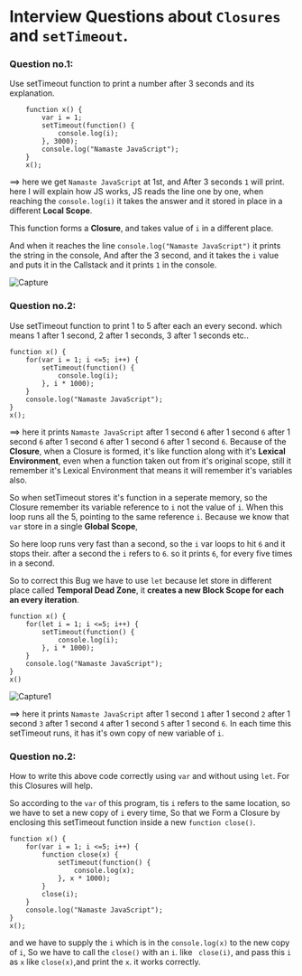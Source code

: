 # Interview Questions about `Closures` and `setTimeout`.

### Question no.1:
Use setTimeout function to print a number after 3 seconds  and its explanation.

```
    function x() {
        var i = 1;
        setTimeout(function() {
            console.log(i);
        }, 3000);
        console.log("Namaste JavaScript");
    }
    x();
```
==> here we get `Namaste JavaScript` at 1st, and After 3 seconds `1` will print. here I will explain how JS works, JS reads the line one by one, when 
reaching the `console.log(i)` it takes the answer and it stored in place in a different **Local Scope**. 

This function forms a **Closure**, and takes value of `i` in a different place.

And when it reaches the line `console.log("Namaste JavaScript")` it prints the string in the console, And after the 3 second, and it takes the `i` value 
and puts it in the Callstack and it prints `1` in the console.

![Capture](https://user-images.githubusercontent.com/83916278/183965687-34b6094a-4668-4aa4-8de2-be38f65fdd1c.JPG)

### Question no.2:
Use setTimeout function to print 1 to 5 after each an every second. which means 1 after 1 second, 2 after 1 seconds, 3 after 1 seconds etc..

```
function x() {
    for(var i = 1; i <=5; i++) {
        setTimeout(function() {
            console.log(i);
        }, i * 1000);
    }
    console.log("Namaste JavaScript");
}
x();
```
==> here it prints `Namaste JavaScript` after 1 second `6` after 1 second `6` after 1 second `6` after 1 second `6` after 1 second `6` after 1 second `6`.
Because of the **Closure**, when a Closure is formed, it's like function along with it's **Lexical Environment**, even when a function taken out from it's 
original scope, still it remember it's Lexical Environment that means it will remember it's variables also. 

So when setTimeout stores it's function in a seperate memory, so the Closure remember its variable reference to `i` not the value of `i`. When this loop 
runs all the 5, pointing to the same reference `i`. Because we know that `var` store in a single **Global Scope**,

So here loop runs very fast than a second, so the `i` var loops to hit `6` and it stops their. after a second the `i` refers to `6`. so it prints `6`,
for every five times in a second.

So to correct this Bug we have to use `let` because let store in different place called **Temporal Dead Zone**, it **creates a new Block Scope for each an 
every iteration**.

```
function x() {
    for(let i = 1; i <=5; i++) {
        setTimeout(function() {
            console.log(i);
        }, i * 1000);
    }
    console.log("Namaste JavaScript");
}
x()
```

![Capture1](https://user-images.githubusercontent.com/83916278/183965930-2e0b695d-8edb-4dfd-9e1b-7ef793243a22.JPG)

==> here it prints  `Namaste JavaScript` after 1 second `1` after 1 second `2` after 1 second `3` after 1 second `4` after 1 second `5` after 1 second `6`.
In each time this setTimeout runs, it has it's own copy of new variable of `i`.

### Question no.2:
How to write this above code correctly using `var` and without using `let`.
For this Closures will help.

So according to the `var` of this program, tis `i` refers to the same location, so we have to set a new copy of `i` every time, 
So that we Form a Closure by enclosing this setTimeout function inside a new `function close()`.

```
function x() {
    for(var i = 1; i <=5; i++) {
        function close(x) {
            setTimeout(function() {
                console.log(x);
            }, x * 1000);
        }
        close(i);
    }
    console.log("Namaste JavaScript");
}
x();
```
and we have to supply the `i` which is in the `console.log(x)` to the new copy of `i`, So we have to call the `close()` with an `i`. like ` close(i)`,
and pass this `i` as `x` like `close(x)`,and print the `x`. it works correctly.
